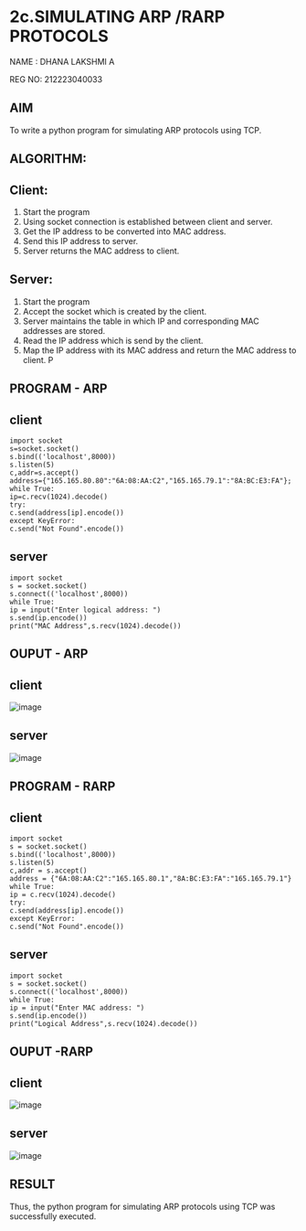 # 2c.SIMULATING ARP /RARP PROTOCOLS
NAME  : DHANA LAKSHMI A

REG NO: 212223040033 
## AIM
To write a python program for simulating ARP protocols using TCP.
## ALGORITHM:
## Client:
1. Start the program
2. Using socket connection is established between client and server.
3. Get the IP address to be converted into MAC address.
4. Send this IP address to server.
5. Server returns the MAC address to client.
## Server:
1. Start the program
2. Accept the socket which is created by the client.
3. Server maintains the table in which IP and corresponding MAC addresses are
stored.
4. Read the IP address which is send by the client.
5. Map the IP address with its MAC address and return the MAC address to client.
P
## PROGRAM - ARP
## client
```
import socket
s=socket.socket()
s.bind(('localhost',8000))
s.listen(5)
c,addr=s.accept()
address={"165.165.80.80":"6A:08:AA:C2","165.165.79.1":"8A:BC:E3:FA"}; while True:
ip=c.recv(1024).decode()
try:
c.send(address[ip].encode())
except KeyError:
c.send("Not Found".encode())
```
## server
```
import socket
s = socket.socket()
s.connect(('localhost',8000))
while True:
ip = input("Enter logical address: ")
s.send(ip.encode())
print("MAC Address",s.recv(1024).decode())
```
## OUPUT - ARP
## client
![image](https://github.com/iniyasri4464/2c.ARP_RARP_PROTOCOLS/assets/152419072/cd7efcf1-177c-4bec-83ec-d375258483ad)
## server
![image](https://github.com/iniyasri4464/2c.ARP_RARP_PROTOCOLS/assets/152419072/66023255-442d-4942-a124-0505ce66bb50)

## PROGRAM - RARP
## client
```
import socket
s = socket.socket()
s.bind(('localhost',8000))
s.listen(5)
c,addr = s.accept()
address = {"6A:08:AA:C2":"165.165.80.1","8A:BC:E3:FA":"165.165.79.1"}
while True:
ip = c.recv(1024).decode()
try:
c.send(address[ip].encode())
except KeyError:
c.send("Not Found".encode())
```
## server
```
import socket
s = socket.socket()
s.connect(('localhost',8000))
while True:
ip = input("Enter MAC address: ")
s.send(ip.encode())
print("Logical Address",s.recv(1024).decode())
```
## OUPUT -RARP
## client
![image](https://github.com/iniyasri4464/2c.ARP_RARP_PROTOCOLS/assets/152419072/64f90484-c30b-4859-a4ba-7e248092a86e)
## server
![image](https://github.com/iniyasri4464/2c.ARP_RARP_PROTOCOLS/assets/152419072/90dac413-2726-48b9-a917-fdec318319e6)
## RESULT
Thus, the python program for simulating ARP protocols using TCP was successfully 
executed.
